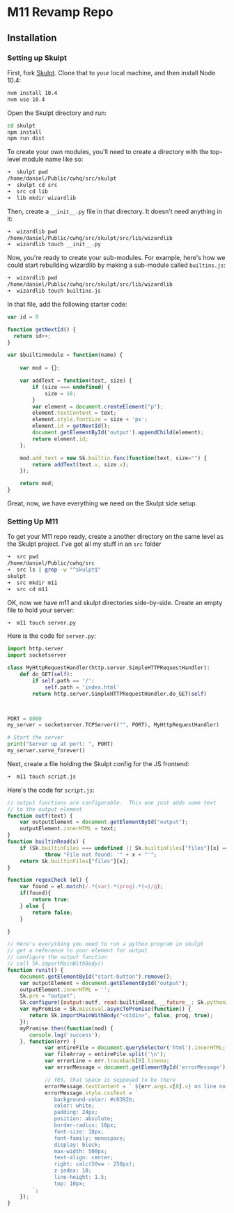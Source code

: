 # M11 Revamp Repo

## Installation

### Setting up Skulpt

First, fork [Skulpt](https://github.com/skulpt/skulpt). Clone that to your local machine, and then install Node 10.4:

```bash
nvm install 10.4
nvm use 10.4
```
Open the Skulpt directory and run:

```bash
cd skulpt
npm install
npm run dist
```

To create your own modules, you'll need to create a directory with the top-level module name like so:

```bash
➜  skulpt pwd
/home/daniel/Public/cwhq/src/skulpt
➜  skulpt cd src
➜  src cd lib
➜  lib mkdir wizardlib
```
Then, create a `__init__.py` file in that directory. It doesn't need anything in it:

```bash
➜  wizardlib pwd
/home/daniel/Public/cwhq/src/skulpt/src/lib/wizardlib
➜  wizardlib touch __init__.py
```
Now, you're ready to create your sub-modules. For example, here's how we could start rebuilding wizardlib by making a sub-module called `builtins.js`:

```bash
➜  wizardlib pwd
/home/daniel/Public/cwhq/src/skulpt/src/lib/wizardlib
➜  wizardlib touch builtins.js
```

In that file, add the following starter code:

```javascript
var id = 0

function getNextId() {
  return id++;
}

var $builtinmodule = function(name) {
    
    var mod = {};

    var addText = function(text, size) {
        if (size === undefined) {
            size = 18;
        }
        var element = document.createElement("p");
        element.textContent = text;
        element.style.fontSize = size + 'px';
        element.id = getNextId();
        document.getElementById('output').appendChild(element);
        return element.id;
    };

    mod.add_text = new Sk.builtin.func(function(text, size="") {
        return addText(text.v, size.v);
    });

    return mod;
}
```
Great, now, we have everything we need on the Skulpt side setup.

### Setting Up M11

To get your M11 repo ready, create a another directory on the same level as the Skulpt project. I've got all my stuff in an `src` folder

```bash
➜  src pwd
/home/daniel/Public/cwhq/src
➜  src ls | grep -w "^skulpt$"
skulpt
➜  src mkdir m11
➜  src cd m11
```
OK, now we have m11 and skulpt directories side-by-side. Create an empty file to hold your server: 

```bash
➜  m11 touch server.py
```

Here is the code for `server.py`:

```python
import http.server
import socketserver

class MyHttpRequestHandler(http.server.SimpleHTTPRequestHandler):
    def do_GET(self):
        if self.path == '/':
            self.path = 'index.html'
        return http.server.SimpleHTTPRequestHandler.do_GET(self)



PORT = 8000
my_server = socketserver.TCPServer(("", PORT), MyHttpRequestHandler)

# Start the server
print("Server up at port: ", PORT)
my_server.serve_forever()
```
Next, create a file holding the Skulpt config for the JS frontend:

```bash
➜  m11 touch script.js
```

Here's the code for `script.js`:

```javascript
// output functions are configurable.  This one just adds some text
// to the output element
function outf(text) { 
    var outputElement = document.getElementById("output"); 
    outputElement.innerHTML = text; 
} 
function builtinRead(x) {
    if (Sk.builtinFiles === undefined || Sk.builtinFiles["files"][x] === undefined)
            throw "File not found: '" + x + "'";
    return Sk.builtinFiles["files"][x];
}

function regexCheck (el) {
    var found = el.match(/.*(var).*(prog).*(=)/g);
    if(found){
        return true;
    } else {
        return false;
    }

}

// Here's everything you need to run a python program in skulpt
// get a reference to your element for output
// configure the output function
// call Sk.importMainWithBody()
function runit() {
	document.getElementById("start-button").remove();
	var outputElement = document.getElementById("output"); 
	outputElement.innerHTML = ''; 
	Sk.pre = "output";
	Sk.configure({output:outf, read:builtinRead, __future__: Sk.python3}); 
	var myPromise = Sk.misceval.asyncToPromise(function() {
	   return Sk.importMainWithBody("<stdin>", false, prog, true);
	});
	myPromise.then(function(mod) {
	   console.log('success');
	}, function(err) {
			var entireFile = document.querySelector('html').innerHTML;
			var fileArray = entireFile.split('\n');
			var errorLine = err.traceback[0].lineno;
			var errorMessage = document.getElementById('errorMessage');

			// YES, that space is supposed to be there
			errorMessage.textContent = ` ${err.args.v[0].v} on line no ${errorLine}`;
			errorMessage.style.cssText = `
			   background-color: #c0392b;
			   color: white;
			   padding: 24px;
			   position: absolute;
			   border-radius: 10px;
			   font-size: 18px;
			   font-family: monospace;
			   display: block;
			   max-width: 500px;
			   text-align: center;
			   right: calc(50vw - 250px);
			   z-index: 10;
			   line-height: 1.5;
			   top: 10px;
		`;
	});
} 

```
